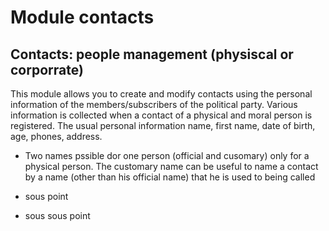 # Module contacts

## Contacts: people management (physiscal or corporrate)

This module allows you to create and modify contacts using the personal information of the members/subscribers of the political party.
Various information is collected when a contact of a physical and moral person is registered. The usual personal information name, first name, date of birth, age, phones, address.

- Two names pssible dor one person (official and cusomary) only for a physical person. The customary name can be useful to name a contact by a name (other than his official name) that he is used to being called 

* sous point

+ sous sous point

